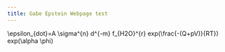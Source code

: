 ```yaml
---
title: Gabe Epstein Webpage test
---
```


\epsilon_{dot}=A \sigma^{n} d^{-m} f_{H2O}^{r} exp(\frac{-(Q+pV)}{RT}) exp(\alpha \phi)
